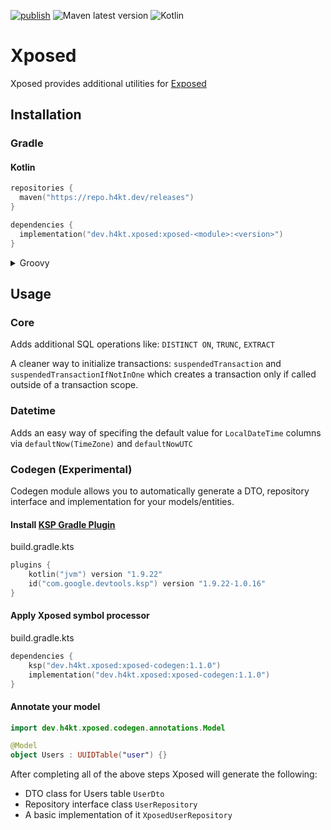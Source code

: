 [![publish](https://github.com/H4kt/ktor-vk-auth/actions/workflows/publish.yml/badge.svg?branch=master)](https://github.com/H4kt/ktor-vk-auth/actions/workflows/publish.yml)
![Maven latest version](https://img.shields.io/maven-metadata/v?metadataUrl=https%3A%2F%2Frepo.h4kt.dev%2Freleases%2Fdev%2Fh4kt%2Fxposed%2Fmaven-metadata.xml&logo=apachemaven)
![Kotlin](https://img.shields.io/badge/kotlin-1.9.22-7f52ff?logo=Kotlin&label=Kotlin)

# Xposed
Xposed provides additional utilities for [Exposed](https://github.com/JetBrains/Exposed)

## Installation
### Gradle
#### Kotlin
```kotlin
repositories {
  maven("https://repo.h4kt.dev/releases")
}

dependencies {
  implementation("dev.h4kt.xposed:xposed-<module>:<version>")
}
```

<details>

  <summary>Groovy</summary>

  You should really switch to Kotlin DSL, you know?

  Nevertheless

  ```groovy
  repositories {
    maven {
      url "https://repo.h4kt.dev/releases"
    }
  }

  dependencies {
    implementation "dev.h4kt.xposed:xposed-<module>:<version>"
  }
  ```
</details>

## Usage

### Core
Adds additional SQL operations like: `DISTINCT ON`, `TRUNC`, `EXTRACT`

A cleaner way to initialize transactions: `suspendedTransaction` and `suspendedTransactionIfNotInOne` which creates a transaction only if called outside of a transaction scope.

### Datetime
Adds an easy way of specifing the default value for `LocalDateTime` columns via `defaultNow(TimeZone)` and `defaultNowUTC`

### Codegen (Experimental)
Codegen module allows you to automatically generate a DTO, repository interface and implementation for your models/entities.

#### Install [KSP Gradle Plugin](https://github.com/google/ksp)
build.gradle.kts
```kotlin
plugins {
    kotlin("jvm") version "1.9.22"
    id("com.google.devtools.ksp") version "1.9.22-1.0.16"
}
```

#### Apply Xposed symbol processor
build.gradle.kts
```kotlin
dependencies {
    ksp("dev.h4kt.xposed:xposed-codegen:1.1.0")
    implementation("dev.h4kt.xposed:xposed-codegen:1.1.0")
}
```

#### Annotate your model
```kotlin
import dev.h4kt.xposed.codegen.annotations.Model

@Model
object Users : UUIDTable("user") {}
```

After completing all of the above steps Xposed will generate the following:
* DTO class for Users table `UserDto`
* Repository interface class `UserRepository`
* A basic implementation of it `XposedUserRepository`
